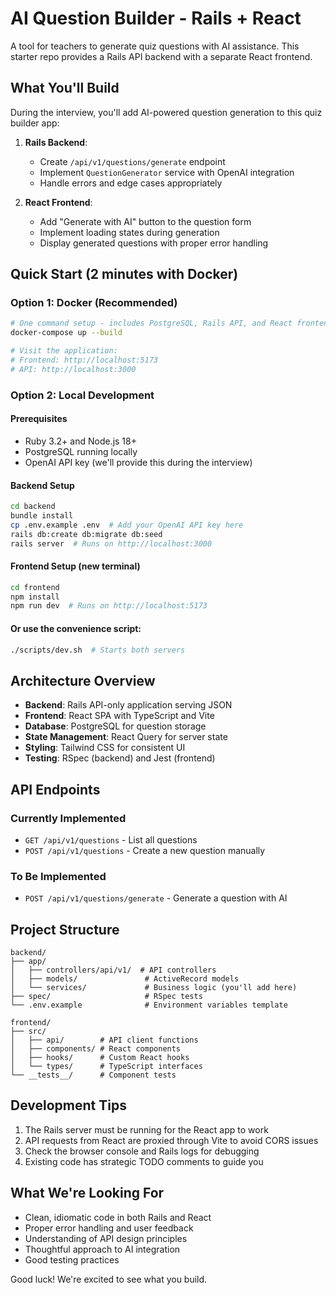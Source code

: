 # AI Question Builder - Rails + React

A tool for teachers to generate quiz questions with AI assistance. This starter repo provides a Rails API backend with a separate React frontend.

## What You'll Build

During the interview, you'll add AI-powered question generation to this quiz builder app:

1. **Rails Backend**:
   - Create `/api/v1/questions/generate` endpoint
   - Implement `QuestionGenerator` service with OpenAI integration
   - Handle errors and edge cases appropriately

2. **React Frontend**:
   - Add "Generate with AI" button to the question form
   - Implement loading states during generation
   - Display generated questions with proper error handling

## Quick Start (2 minutes with Docker)

### Option 1: Docker (Recommended)
```bash
# One command setup - includes PostgreSQL, Rails API, and React frontend
docker-compose up --build

# Visit the application:
# Frontend: http://localhost:5173
# API: http://localhost:3000
```

### Option 2: Local Development

#### Prerequisites
- Ruby 3.2+ and Node.js 18+
- PostgreSQL running locally
- OpenAI API key (we'll provide this during the interview)

#### Backend Setup
```bash
cd backend
bundle install
cp .env.example .env  # Add your OpenAI API key here
rails db:create db:migrate db:seed
rails server  # Runs on http://localhost:3000
```

#### Frontend Setup (new terminal)
```bash
cd frontend
npm install
npm run dev  # Runs on http://localhost:5173
```

#### Or use the convenience script:
```bash
./scripts/dev.sh  # Starts both servers
```

## Architecture Overview

- **Backend**: Rails API-only application serving JSON
- **Frontend**: React SPA with TypeScript and Vite
- **Database**: PostgreSQL for question storage
- **State Management**: React Query for server state
- **Styling**: Tailwind CSS for consistent UI
- **Testing**: RSpec (backend) and Jest (frontend)

## API Endpoints

### Currently Implemented
- `GET /api/v1/questions` - List all questions
- `POST /api/v1/questions` - Create a new question manually

### To Be Implemented
- `POST /api/v1/questions/generate` - Generate a question with AI

## Project Structure

```
backend/
├── app/
│   ├── controllers/api/v1/  # API controllers
│   ├── models/               # ActiveRecord models
│   └── services/             # Business logic (you'll add here)
├── spec/                     # RSpec tests
└── .env.example              # Environment variables template

frontend/
├── src/
│   ├── api/        # API client functions
│   ├── components/ # React components
│   ├── hooks/      # Custom React hooks
│   └── types/      # TypeScript interfaces
└── __tests__/      # Component tests
```

## Development Tips

1. The Rails server must be running for the React app to work
2. API requests from React are proxied through Vite to avoid CORS issues
3. Check the browser console and Rails logs for debugging
4. Existing code has strategic TODO comments to guide you

## What We're Looking For

- Clean, idiomatic code in both Rails and React
- Proper error handling and user feedback
- Understanding of API design principles
- Thoughtful approach to AI integration
- Good testing practices

Good luck! We're excited to see what you build.